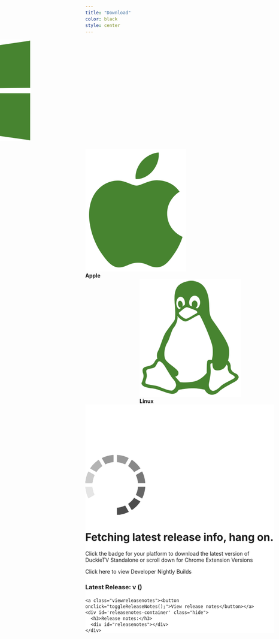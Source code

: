 ```yaml
---
title: "Download"
color: black
style: center
---
```


<div class="subtlecircle sectiondivider down windows faicon" style="margin-left:-415px">
  <span class="fa-stack">
    <i class="fa fa-circle fa-stack-2x"></i>
    <i class="fa fa-stack-1x"><img src="img/windows-coloured.png"></i>
  </span>
  <div>
    <strong>Windows</strong>
  </div>
</div>
<div class="subtlecircle sectiondivider down apple faicon">
  <span class="fa-stack">
    <i class="fa fa-circle fa-stack-2x"></i>
    <i class="fa fa-stack-1x"><img src="img/apple-coloured.png"></i>
  </span>
  <div>
    <strong>Apple</strong>
  </div>
</div>
<div class="subtlecircle sectiondivider down linux faicon" style="margin-left:145px">
  <span class="fa-stack">
    <i class="fa fa-circle fa-stack-2x"></i>
    <i class="fa fa-stack-1x"><img src="img/linux-coloured.png"></i>
  </span>
  <div>
    <strong>Linux</strong>
  </div>
</div>

<div style="padding-top:135px; background-color:white">
  <div id='loader'><img src="img/loading.gif"><h1>Fetching latest release info, hang on.</h1></div>
  <div id='loaded'>
    <p class='info'>Click the badge for your platform to download the latest version of DuckieTV Standalone or scroll down for Chrome Extension Versions</p>
    <a href="https://github.com/DuckieTV/Nightlies/releases" target="_blank" style="text-decoration: none">
      <p class='warning'>Click here to view Developer Nightly Builds</p>
    </a>
    <div class="nightly-container">
    </div>
    <h3>Latest Release: v<span id='version'></span> (<span id='date'></span>) </h3>
    
    <a class="viewreleasenotes"><button onclick="toggleReleaseNotes();">View release notes</button></a>
    <div id='releasenotes-container' class="hide">
      <h3>Release notes:</h3>
      <div id="releasenotes"></div>
    </div>
  </div>
</div>
